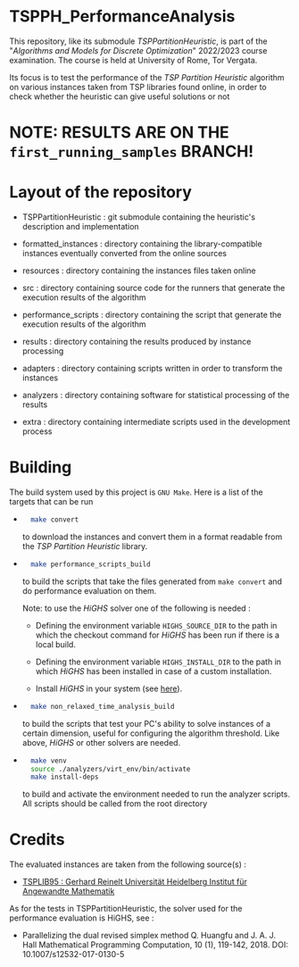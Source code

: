 # TSPPH\_PerformanceAnalysis

This repository, like its submodule *TSPPartitionHeuristic*, is part of the "*Algorithms and Models for Discrete Optimization*" 2022/2023 course examination. The course is held at University of Rome, Tor Vergata.

Its focus is to test the performance of the *TSP Partition Heuristic* algorithm on various instances taken from TSP libraries found online, in order to check whether the heuristic can give useful solutions or not

# NOTE: RESULTS ARE ON THE `first_running_samples` BRANCH!

# Layout of the repository

  - TSPPartitionHeuristic : git submodule containing the heuristic's description and implementation

  - formatted\_instances : directory containing the library-compatible instances eventually converted from the online sources

  - resources : directory containing the instances files taken online

  - src : directory containing source code for the runners that generate the execution results of the algorithm

  - performance\_scripts : directory containing the script that generate the execution results of the algorithm

  - results : directory containing the results produced by instance processing

  - adapters : directory containing scripts written in order to transform the instances

  - analyzers : directory containing software for statistical processing of the results
  
  - extra : directory containing intermediate scripts used in the development process

# Building

The build system used by this project is `GNU Make`.
Here is a list of the targets that can be run

-
  ``` bash
    make convert
  ```

  to download the instances and convert them in a format readable from the _TSP Partition Heuristic_ library.

-
  ``` bash
    make performance_scripts_build
  ```

  to build the scripts that take the files generated from `make convert` and do performance evaluation on them.

  Note: to use the _HiGHS_ solver one of the following is needed :

  - Defining the environment variable `HIGHS_SOURCE_DIR` to the path in which the checkout command for _HiGHS_ has been run if there is a local build.

  - Defining the environment variable `HIGHS_INSTALL_DIR` to the path in which _HiGHS_ has been installed in case of a custom installation.

  - Install _HiGHS_ in your system (see [here](https://ergo-code.github.io/HiGHS/dev/installation/#Compile-from-source)).

- 
  ``` bash
    make non_relaxed_time_analysis_build
  ```

  to build the scripts that test your PC's ability to solve instances of a certain dimension, useful for configuring the algorithm threshold. Like above, _HiGHS_ or other solvers are needed.

- 
  ``` bash
    make venv
    source ./analyzers/virt_env/bin/activate
    make install-deps
  ```

  to build and activate the environment needed to run the analyzer scripts. All scripts should be called from the root directory

# Credits

The evaluated instances are taken from the following source(s) :

  - [TSPLIB95 : Gerhard Reinelt Universität Heidelberg Institut für Angewandte Mathematik](http://comopt.ifi.uni-heidelberg.de/software/TSPLIB95/)

As for the tests in TSPPartitionHeuristic, the solver used for the performance evaluation is HiGHS, see :

- Parallelizing the dual revised simplex method Q. Huangfu and J. A. J. Hall Mathematical Programming Computation, 10 (1), 119-142, 2018. DOI: 10.1007/s12532-017-0130-5